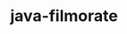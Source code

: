 # java-filmorate
<picture>
  <source media="(prefers-color-scheme: dark)" srcset="https://i.ibb.co/RQV0vTb/Untitled.png">
</picture>
